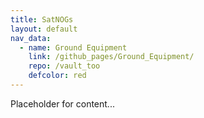 ```yaml
---
title: SatNOGs
layout: default
nav_data:
  - name: Ground Equipment
    link: /github_pages/Ground_Equipment/
    repo: /vault_too
    defcolor: red
---
```



Placeholder for content...
